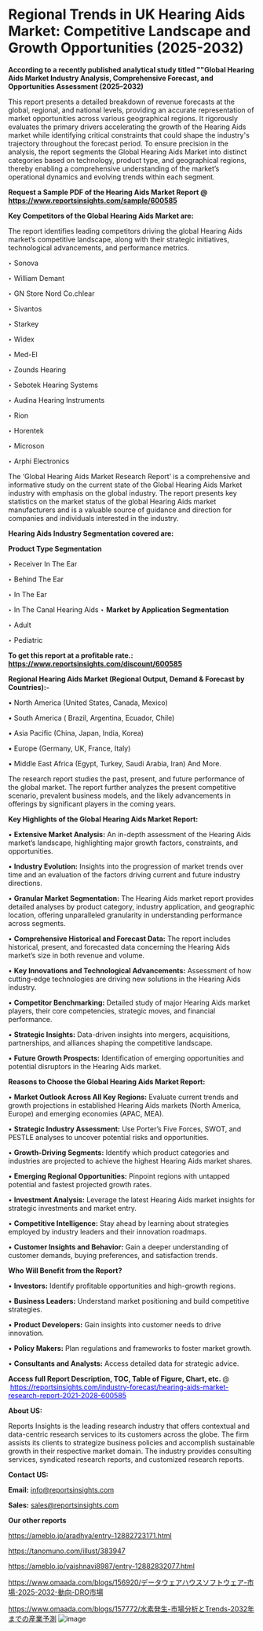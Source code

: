 # Regional Trends in UK Hearing Aids Market: Competitive Landscape and Growth Opportunities (2025-2032)

<strong>According to a recently published analytical study titled ""Global Hearing Aids Market Industry Analysis, Comprehensive Forecast, and Opportunities Assessment (2025–2032)</strong>

This report presents a detailed breakdown of revenue forecasts at the global, regional, and national levels, providing an accurate representation of market opportunities across various geographical regions. It rigorously evaluates the primary drivers accelerating the growth of the Hearing Aids market while identifying critical constraints that could shape the industry's trajectory throughout the forecast period. To ensure precision in the analysis, the report segments the Global Hearing Aids Market into distinct categories based on technology, product type, and geographical regions, thereby enabling a comprehensive understanding of the market’s operational dynamics and evolving trends within each segment.

<strong>Request a Sample PDF of the Hearing Aids Market Report </strong><strong>@<a href=https://www.reportsinsights.com/sample/600585 style=color:#0000ff;> https://www.reportsinsights.com/sample/600585</a></strong></font>

<strong>Key Competitors of the Global Hearing Aids Market are:</strong>

The report identifies leading competitors driving the global Hearing Aids market’s competitive landscape, along with their strategic initiatives, technological advancements, and performance metrics.

‣ Sonova

‣ William Demant

‣ GN Store Nord
 Co.chlear

‣ Sivantos

‣ Starkey

‣ Widex

‣ Med-El

‣ Zounds Hearing

‣ Sebotek Hearing Systems

‣ Audina Hearing Instruments

‣ Rion

‣ Horentek

‣ Microson

‣ Arphi Electronics

The ‘Global Hearing Aids Market Research Report’ is a comprehensive and informative study on the current state of the Global Hearing Aids Market industry with emphasis on the global industry. The report presents key statistics on the market status of the global Hearing Aids market manufacturers and is a valuable source of guidance and direction for companies and individuals interested in the industry.

<strong>Hearing Aids Industry Segmentation covered are:</strong>

<strong>Product Type Segmentation</strong>

‣ Receiver In The Ear

‣ Behind The Ear

‣ In The Ear

‣ In The Canal Hearing Aids
‣ 
<strong>Market by Application Segmentation</strong>

‣ Adult

‣ Pediatric

<strong>To get this report at a profitable rate.: <a href=https://www.reportsinsights.com/discount/600585 style=color:#0000ff;>https://www.reportsinsights.com/discount/600585</a></strong></font>

<strong>Regional Hearing Aids Market (Regional Output, Demand &amp; Forecast by Countries):-</strong>

• North America (United States, Canada, Mexico)

• South America ( Brazil, Argentina, Ecuador, Chile)

• Asia Pacific (China, Japan, India, Korea)

• Europe (Germany, UK, France, Italy)

• Middle East Africa (Egypt, Turkey, Saudi Arabia, Iran) And More.

The research report studies the past, present, and future performance of the global market. The report further analyzes the present competitive scenario, prevalent business models, and the likely advancements in offerings by significant players in the coming years.

<strong>Key Highlights of the Global Hearing Aids Market Report:</strong>

• <strong>Extensive Market Analysis:</strong> An in-depth assessment of the Hearing Aids market’s landscape, highlighting major growth factors, constraints, and opportunities.

• <strong>Industry Evolution:</strong> Insights into the progression of market trends over time and an evaluation of the factors driving current and future industry directions.

• <strong>Granular Market Segmentation:</strong> The Hearing Aids market report provides detailed analyses by product category, industry application, and geographic location, offering unparalleled granularity in understanding performance across segments.

• <strong>Comprehensive Historical and Forecast Data:</strong> The report includes historical, present, and forecasted data concerning the Hearing Aids market’s size in both revenue and volume.

• <strong>Key Innovations and Technological Advancements:</strong> Assessment of how cutting-edge technologies are driving new solutions in the Hearing Aids industry.

• <strong>Competitor Benchmarking:</strong> Detailed study of major Hearing Aids market players, their core competencies, strategic moves, and financial performance.

• <strong>Strategic Insights:</strong> Data-driven insights into mergers, acquisitions, partnerships, and alliances shaping the competitive landscape.

• <strong>Future Growth Prospects:</strong> Identification of emerging opportunities and potential disruptors in the Hearing Aids market.

<strong>Reasons to Choose the Global Hearing Aids Market Report:</strong>

• <strong>Market Outlook Across All Key Regions:</strong> Evaluate current trends and growth projections in established Hearing Aids markets (North America, Europe) and emerging economies (APAC, MEA).

• <strong>Strategic Industry Assessment:</strong> Use Porter’s Five Forces, SWOT, and PESTLE analyses to uncover potential risks and opportunities.

• <strong>Growth-Driving Segments:</strong> Identify which product categories and industries are projected to achieve the highest Hearing Aids market shares.

• <strong>Emerging Regional Opportunities:</strong> Pinpoint regions with untapped potential and fastest projected growth rates.

• <strong>Investment Analysis:</strong> Leverage the latest Hearing Aids market insights for strategic investments and market entry.

• <strong>Competitive Intelligence:</strong> Stay ahead by learning about strategies employed by industry leaders and their innovation roadmaps.

• <strong>Customer Insights and Behavior:</strong> Gain a deeper understanding of customer demands, buying preferences, and satisfaction trends.

<strong>Who Will Benefit from the Report?</strong>

• <strong>Investors:</strong> Identify profitable opportunities and high-growth regions.

• <strong>Business Leaders:</strong> Understand market positioning and build competitive strategies.

• <strong>Product Developers:</strong> Gain insights into customer needs to drive innovation.

• <strong>Policy Makers:</strong> Plan regulations and frameworks to foster market growth.

• <strong>Consultants and Analysts:</strong> Access detailed data for strategic advice.
</ul>
<strong>Access full Report Description, TOC, Table of Figure, Chart, etc. </strong>@  <a href=https://reportsinsights.com/industry-forecast/hearing-aids-market-research-report-2021-2028-600585 style=color:#0000ff;>https://reportsinsights.com/industry-forecast/hearing-aids-market-research-report-2021-2028-600585</a></font>

<strong><strong>About US</strong>:</strong>

Reports Insights is the leading research industry that offers contextual and data-centric research services to its customers across the globe. The firm assists its clients to strategize business policies and accomplish sustainable growth in their respective market domain. The industry provides consulting services, syndicated research reports, and customized research reports.

<strong>Contact US:</strong>

<p class=""""><b>Email:</b> <a href=mailto:info@reportsinsights.com>info@reportsinsights.com</a></p>
<p class=""""><b>Sales:</b> <a href=mailto:sales@reportsinsights.com>sales@reportsinsights.com</a></p>

<strong>Our other reports</strong>

<a href=https://ameblo.jp/aradhya/entry-12882723171.html>https://ameblo.jp/aradhya/entry-12882723171.html</a>

<a href=https://tanomuno.com/illust/383947>https://tanomuno.com/illust/383947</a>

<a href=https://ameblo.jp/vaishnavi8987/entry-12882832077.html>https://ameblo.jp/vaishnavi8987/entry-12882832077.html</a>

<a href=https://www.omaada.com/blogs/156920/データウェアハウスソフトウェア-市場-2025-2032-動向-DRO市場>https://www.omaada.com/blogs/156920/データウェアハウスソフトウェア-市場-2025-2032-動向-DRO市場</a>

<a href=https://www.omaada.com/blogs/157772/水素発生-市場分析とTrends-2032年までの産業予測>https://www.omaada.com/blogs/157772/水素発生-市場分析とTrends-2032年までの産業予測</a>
![image](https://github.com/user-attachments/assets/231ff3c3-7e60-430f-b165-6bf0913e35df)
